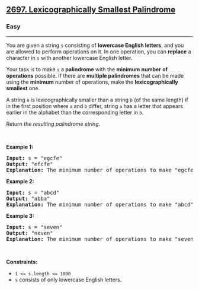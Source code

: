 <h2><a href="https://leetcode.com/problems/lexicographically-smallest-palindrome/"><brtsckft>2697</brtsckft>. <brtsckft>Lexicographically Smallest Palindrome</brtsckft></a></h2><h3>Easy</h3><hr><div><p><brtsckft>You are given a string </brtsckft><code node="[object Object]">s</code><brtsckft> consisting of </brtsckft><strong><brtsckft>lowercase English letters</brtsckft></strong><brtsckft><brtsckfr>, </brtsckfr><brtsckfr>and</brtsckfr> <brtsckfr>you</brtsckfr> <brtsckfr>are</brtsckfr> <brtsckfl>allow</brtsckfl><brtsckfr>ed</brtsckfr> <brtsckfr>to</brtsckfr> <brtsckfl>perf</brtsckfl><brtsckfr>orm</brtsckfr> <brtsckfl>opera</brtsckfl><brtsckfr>tions</brtsckfr> <brtsckfr>on</brtsckfr> <brtsckfr>it</brtsckfr><brtsckfr>. </brtsckfr><brtsckfr>In</brtsckfr> <brtsckfr>one</brtsckfr> <brtsckfl>opera</brtsckfl><brtsckfr>tion</brtsckfr><brtsckfr>, </brtsckfr><brtsckfr>you</brtsckfr> <brtsckfr>can</brtsckfr> </brtsckft><strong><brtsckft>replace</brtsckft></strong><brtsckft> a character in </brtsckft><code node="[object Object]">s</code><brtsckft> with another lowercase English letter.</brtsckft></p>

<p><brtsckft>Your task is to make </brtsckft><code node="[object Object]">s</code> a <strong><brtsckft>palindrome</brtsckft></strong><brtsckft> with the </brtsckft><strong><brtsckft>minimum</brtsckft></strong> <strong><brtsckft>number</brtsckft></strong> <strong><brtsckft>of operations</brtsckft></strong><brtsckft> possible. If there are </brtsckft><strong><brtsckft>multiple palindromes</brtsckft></strong><brtsckft> that can be </brtsckft><meta charset="utf-8"><brtsckft>made using the </brtsckft><strong><brtsckft>minimum</brtsckft></strong><brtsckft> number of operations, </brtsckft><meta charset="utf-8"><brtsckft>make the </brtsckft><strong><brtsckft>lexicographically smallest</brtsckft></strong><brtsckft> one.</brtsckft></p>

<p><brtsckft>A string </brtsckft><code>a</code><brtsckft> is lexicographically smaller than a string </brtsckft><code>b</code><brtsckft><brtsckfr> (</brtsckfr><brtsckfr>of</brtsckfr> <brtsckfr>the</brtsckfr> <brtsckfl>sam</brtsckfl><brtsckfr>e</brtsckfr> <brtsckfl>le</brtsckfl><brtsckfr>ngth</brtsckfr><brtsckfr>) </brtsckfr><brtsckfr>if</brtsckfr> <brtsckfr>in</brtsckfr> <brtsckfr>the</brtsckfr> <brtsckfl>fi</brtsckfl><brtsckfr>rst</brtsckfr> <brtsckfl>posit</brtsckfl><brtsckfr>ion</brtsckfr> <brtsckfl>wher</brtsckfl><brtsckfr>e</brtsckfr> </brtsckft><code>a</code><brtsckft> and </brtsckft><code>b</code><brtsckft> differ, string </brtsckft><code>a</code><brtsckft> <brtsckfr>has</brtsckfr> <brtsckfl>a</brtsckfl> <brtsckfl>lett</brtsckfl><brtsckfr>er</brtsckfr> <brtsckfl>tha</brtsckfl><brtsckfr>t</brtsckfr> <brtsckfl>appea</brtsckfl><brtsckfr>rs</brtsckfr> <brtsckfl>earlie</brtsckfl><brtsckfr>r</brtsckfr> <brtsckfr>in</brtsckfr> <brtsckfr>the</brtsckfr> <brtsckfl>alphab</brtsckfl><brtsckfr>et</brtsckfr> <brtsckfl>tha</brtsckfl><brtsckfr>n</brtsckfr> <brtsckfr>the</brtsckfr> <brtsckfl>correspond</brtsckfl><brtsckfr>ing</brtsckfr> <brtsckfl>lett</brtsckfl><brtsckfr>er</brtsckfr> <brtsckfr>in</brtsckfr> </brtsckft><code>b</code>.</p>

<p><brtsckft>Return </brtsckft><em><brtsckft>the resulting palindrome string.</brtsckft></em></p>

<p>&nbsp;</p>
<p><strong class="example"><brtsckft>Example 1:</brtsckft></strong></p>

<pre><strong>Input:</strong> s = "egcfe"
<strong>Output:</strong> "efcfe"
<strong>Explanation:</strong> The minimum number of operations to make "egcfe" a palindrome is 1, and the lexicographically smallest palindrome string we can get by modifying one character is "efcfe", by changing 'g'.
</pre>

<p><strong class="example"><brtsckft>Example 2:</brtsckft></strong></p>

<pre><strong>Input:</strong> s = "abcd"
<strong>Output:</strong> "abba"
<strong>Explanation:</strong> The minimum number of operations to make "abcd" a palindrome is 2, and the lexicographically smallest palindrome string we can get by modifying two characters is "abba".
</pre>

<p><strong class="example"><brtsckft>Example 3:</brtsckft></strong></p>

<pre><strong>Input:</strong> s = "seven"
<strong>Output:</strong> "neven"
<strong>Explanation:</strong> The minimum number of operations to make "seven" a palindrome is 1, and the lexicographically smallest palindrome string we can get by modifying one character is "neven".
</pre>

<p>&nbsp;</p>
<p><strong><brtsckft>Constraints:</brtsckft></strong></p>

<ul>
	<li><code><brtsckft>1 &lt;= s.length &lt;= 1000</brtsckft></code></li>
	<li><code>s</code><brtsckft>&nbsp;consists of only lowercase English letters</brtsckft><b>.</b></li>
</ul>
</div>